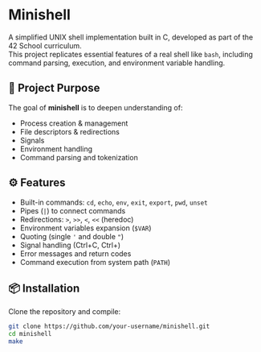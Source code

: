 # Minishell

A simplified UNIX shell implementation built in C, developed as part of the 42 School curriculum.  
This project replicates essential features of a real shell like `bash`, including command parsing, execution, and environment variable handling.

## 🧠 Project Purpose

The goal of **minishell** is to deepen understanding of:
- Process creation & management
- File descriptors & redirections
- Signals
- Environment handling
- Command parsing and tokenization

## ⚙️ Features

- Built-in commands: `cd`, `echo`, `env`, `exit`, `export`, `pwd`, `unset`
- Pipes (`|`) to connect commands
- Redirections: `>`, `>>`, `<`, `<<` (heredoc)
- Environment variables expansion (`$VAR`)
- Quoting (single `'` and double `"`)
- Signal handling (Ctrl+C, Ctrl+\)
- Error messages and return codes
- Command execution from system path (`PATH`)

## 📦 Installation

Clone the repository and compile:

```bash
git clone https://github.com/your-username/minishell.git
cd minishell
make

